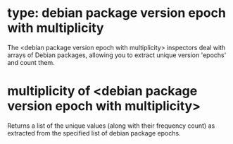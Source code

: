 # type: debian package version epoch with multiplicity

The &lt;debian package version epoch with multiplicity&gt; inspectors deal with arrays of Debian packages, allowing you to extract unique version &#39;epochs&#39; and count them.

# multiplicity of &lt;debian package version epoch with multiplicity&gt;

Returns a list of the unique values (along with their frequency count) as extracted from the specified list of debian package epochs.
